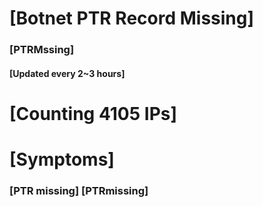 # [Botnet PTR Record Missing]
### [PTRMssing]
#### [Updated every 2~3 hours]

# [Counting 4105 IPs]

# [Symptoms] 
###   [PTR missing] [PTRmissing]
